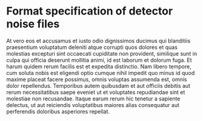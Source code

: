# Format specification of detector noise files

At vero eos et accusamus et iusto odio dignissimos ducimus qui
blanditiis praesentium voluptatum deleniti atque corrupti quos dolores
et quas molestias excepturi sint occaecati cupiditate non provident,
similique sunt in culpa qui officia deserunt mollitia animi, id est
laborum et dolorum fuga. Et harum quidem rerum facilis est et expedita
distinctio. Nam libero tempore, cum soluta nobis est eligendi optio
cumque nihil impedit quo minus id quod maxime placeat facere possimus,
omnis voluptas assumenda est, omnis dolor repellendus. Temporibus
autem quibusdam et aut officiis debitis aut rerum necessitatibus saepe
eveniet ut et voluptates repudiandae sint et molestiae non
recusandae. Itaque earum rerum hic tenetur a sapiente delectus, ut aut
reiciendis voluptatibus maiores alias consequatur aut perferendis
doloribus asperiores repellat.
